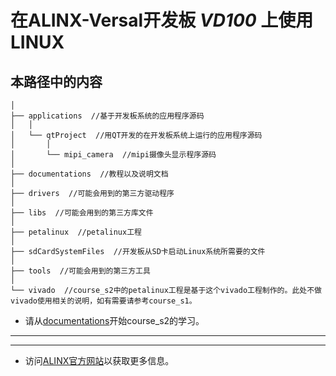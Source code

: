 # 在ALINX-Versal开发板 ***VD100*** 上使用LINUX
## 本路径中的内容 
	│
	├── applications  //基于开发板系统的应用程序源码
	│	│
	│ 	└── qtProject  //用QT开发的在开发板系统上运行的应用程序源码
	│ 		│
	│ 		└── mipi_camera  //mipi摄像头显示程序源码
	│
	├── documentations  //教程以及说明文档
	│
	├── drivers  //可能会用到的第三方驱动程序
	│
	├── libs  //可能会用到的第三方库文件
	│
	├── petalinux  //petalinux工程
	│
	├── sdCardSystemFiles  //开发板从SD卡启动Linux系统所需要的文件
	│
	├── tools  //可能会用到的第三方工具
	│
	└── vivado  //course_s2中的petalinux工程是基于这个vivado工程制作的。此处不做vivado使用相关的说明，如有需要请参考course_s1。
	
- 请从[documentations](./linux/documentations)开始course_s2的学习。

---
---
- 访问[ALINX官方网站](https://www.alinx.com)以获取更多信息。
